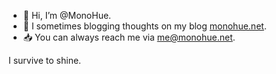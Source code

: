 - 👋 Hi, I’m @MonoHue.
- 📔 I sometimes blogging thoughts on my blog [monohue.net](https://monohue.net).
- 📥 You can always reach me via [me@monohue.net](mailto:me@monohue.net).

I survive to shine.
